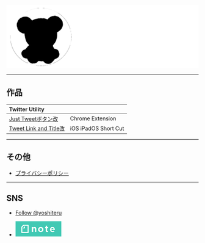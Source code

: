 ![logo](/img/yoshiteru_logo.png)

---

## 作品
|Twitter Utility||
|:-|:-|
|[Just Tweetボタン改](JustTweetmod)|Chrome Extension|
|[Tweet Link and Title改](TweetLinkandTitlemod)|iOS iPadOS Short Cut|

---

## その他
+ [プライバシーポリシー](privacy)

---

## SNS
+ <a href="https://twitter.com/yoshiteru?ref_src=twsrc%5Etfw" class="twitter-follow-button" data-show-count="false">Follow @yoshiteru</a><script async src="https://platform.twitter.com/widgets.js" charset="utf-8"></script>

+ <a href="https://note.com/yoshiteru11"><img src="/img/note.png"></a>
